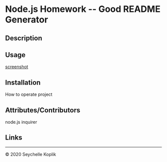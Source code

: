# Node.js Homework -- Good README Generator

## Description

## Usage
[screenshot]('urlof.png')

## Installation
How to operate project

## Attributes/Contributors
node.js
inquirer


## Links


--- 
© 2020 Seychelle Koplik